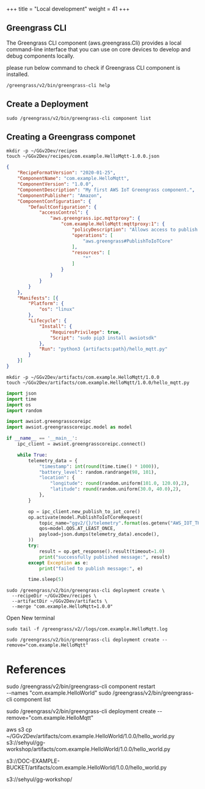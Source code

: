 +++
title = "Local development"
weight = 41
+++

## Greengrass CLI

The Greengrass CLI component (aws.greengrass.Cli) provides a local command-line interface that you can use on core devices to develop and debug components locally. 

please run below command to check if Greengrass CLI component is installed.

```
/greengrass/v2/bin/greengrass-cli help
```

## Create a Deployment


``` shell
sudo /greengrass/v2/bin/greengrass-cli component list
```



## Creating a Greengrass componet

``` shell
mkdir -p ~/GGv2Dev/recipes
touch ~/GGv2Dev/recipes/com.example.HelloMqtt-1.0.0.json
```

``` json
{
	"RecipeFormatVersion": "2020-01-25",
	"ComponentName": "com.example.HelloMqtt",
	"ComponentVersion": "1.0.0",
	"ComponentDescription": "My first AWS IoT Greengrass component.",
	"ComponentPublisher": "Amazon",
	"ComponentConfiguration": {
		"DefaultConfiguration": {
			"accessControl": {
				"aws.greengrass.ipc.mqttproxy": {
					"com.example.HelloMqtt:mqttproxy:1": {
						"policyDescription": "Allows access to publish to all AWS IoT Core topics.",
						"operations": [
							"aws.greengrass#PublishToIoTCore"
						],
						"resources": [
							"*"
						]
					}
				}
			}
		}
	},
	"Manifests": [{
		"Platform": {
			"os": "linux"
		},
		"Lifecycle": {
			"Install": {
				"RequiresPrivilege": true,
				"Script": "sudo pip3 install awsiotsdk"
			},
			"Run": "python3 {artifacts:path}/hello_mqtt.py"
		}
	}]
}

```



``` shell
mkdir -p ~/GGv2Dev/artifacts/com.example.HelloMqtt/1.0.0
touch ~/GGv2Dev/artifacts/com.example.HelloMqtt/1.0.0/hello_mqtt.py
```


```python
import json
import time
import os
import random

import awsiot.greengrasscoreipc
import awsiot.greengrasscoreipc.model as model

if __name__ == '__main__':
    ipc_client = awsiot.greengrasscoreipc.connect()

    while True:
        telemetry_data = {
            "timestamp": int(round(time.time() * 1000)),
            "battery_level": random.randrange(98, 101),
            "location": {
                "longitude": round(random.uniform(101.0, 120.0),2),
                "latitude": round(random.uniform(30.0, 40.0),2),
            },
        }

        op = ipc_client.new_publish_to_iot_core()
        op.activate(model.PublishToIoTCoreRequest(
            topic_name="ggv2/{}/telemetry".format(os.getenv("AWS_IOT_THING_NAME")),
            qos=model.QOS.AT_LEAST_ONCE,
            payload=json.dumps(telemetry_data).encode(),
        ))
        try:
            result = op.get_response().result(timeout=1.0)
            print("successfully published message:", result)
        except Exception as e:
            print("failed to publish message:", e)

        time.sleep(5)
```


``` shell
sudo /greengrass/v2/bin/greengrass-cli deployment create \
  --recipeDir ~/GGv2Dev/recipes \
  --artifactDir ~/GGv2Dev/artifacts \
  --merge "com.example.HelloMqtt=1.0.0"
```

Open New terminal

``` shell
sudo tail -f /greengrass/v2//logs/com.example.HelloMqtt.log
```

``` shell
sudo /greengrass/v2/bin/greengrass-cli deployment create --remove="com.example.HelloMqtt"
```


# References

sudo /greengrass/v2/bin/greengrass-cli component restart \
  --names "com.example.HelloWorld"
sudo /greengrass/v2/bin/greengrass-cli component list

sudo /greengrass/v2/bin/greengrass-cli deployment create --remove="com.example.HelloMqtt"

aws s3 cp \
  ~/GGv2Dev/artifacts/com.example.HelloWorld/1.0.0/hello_world.py \
  s3://sehyul/gg-workshop/artifacts/com.example.HelloWorld/1.0.0/hello_world.py



  s3://DOC-EXAMPLE-BUCKET/artifacts/com.example.HelloWorld/1.0.0/hello_world.py


s3://sehyul/gg-workshop/